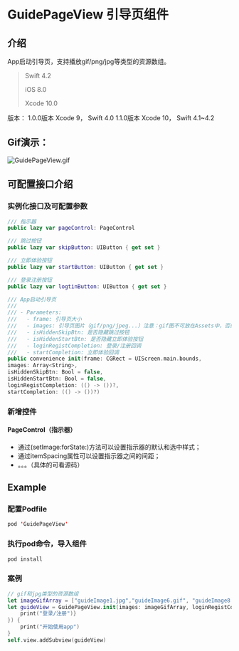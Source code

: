 # GuidePageView 引导页组件
## 介绍
App启动引导页，支持播放gif/png/jpg等类型的资源数组。


> Swift 4.2
>
> iOS 8.0
>
> Xcode 10.0
>

版本：
1.0.0版本  Xcode 9，  Swift 4.0
1.1.0版本  Xcode 10，  Swift 4.1~4.2

## Gif演示：

![GuidePageView.gif](http://upload-images.jianshu.io/upload_images/877439-71f9a9a8c30aa7ec.gif?imageMogr2/auto-orient/strip%7CimageView2/2/w/1240)


## 可配置接口介绍

### 实例化接口及可配置参数

```Swift
/// 指示器
public lazy var pageControl: PageControl

/// 跳过按钮
public lazy var skipButton: UIButton { get set }

/// 立即体验按钮
public lazy var startButton: UIButton { get set }

/// 登录注册按钮
public lazy var logtinButton: UIButton { get set }

/// App启动引导页
///
/// - Parameters:
///   - frame: 引导页大小
///   - images: 引导页图片（gif/png/jpeg...）注意：gif图不可放在Assets中，否则加载不出来（建议引导页的图片都不要放在Assets文件中，因为使用imageName加载时，系统会缓存图片，造成内存暴增）
///   - isHiddenSkipBtn: 是否隐藏跳过按钮
///   - isHiddenStartBtn: 是否隐藏立即体验按钮
///   - loginRegistCompletion: 登录/注册回调
///   - startCompletion: 立即体验回调
public convenience init(frame: CGRect = UIScreen.main.bounds,
images: Array<String>,
isHiddenSkipBtn: Bool = false,
isHiddenStartBtn: Bool = false,
loginRegistCompletion: (() -> ())?,
startCompletion: (() -> ())?)

```

### 新增控件
#### PageControl（指示器）
- 通过(setImage:forState:)方法可以设置指示器的默认和选中样式；
- 通过itemSpacing属性可以设置指示器之间的间距；
- 。。。（具体的可看源码）

## Example

### 配置Podfile

```Swift
pod 'GuidePageView'
```

### 执行pod命令，导入组件

```Swift
pod install
```
### 案例

```Swift
// gif和jpg类型的资源数组
let imageGifArray = ["guideImage1.jpg","guideImage6.gif", "guideImage8.gif", "guideImage2.jpg","guideImage7.gif", "guideImage5.jpg"]
let guideView = GuidePageView.init(images: imageGifArray, loginRegistCompletion: {
    print("登录/注册")}
}) {
    print("开始使用app")
}
self.view.addSubview(guideView)
```
